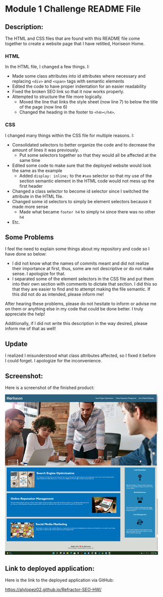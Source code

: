 # Module 1 Challenge README File
## Description:
The HTML and CSS files that are found with this README file come together to create a website page that I have retitled, Horiseon Home. 

### HTML
In the HTML file, I changed a few things. I:

-  Made some class attributes into id attributes where necessary and replacing `<div>` and `<span>` tags with semantic elements
- Edited the code to have proper indentation for an easier readability
- Fixed the broken SEO link so that it now works properly. 
- Attempted to structure the file more logically. 
    - Moved the line that links the style sheet (now line 7) to below the title of the page (now line 6)
    - Changed the heading in the footer to `<h4></h4>`.

### CSS
I changed many things within the CSS file for multiple reasons. I: 

- Consolidated selectors to better organize the code and to decrease the amount of lines it was previously. 
    - Put some selectors together so that they would all be affected at the same time
- Edited some code to make sure that the deployed website would look the same as the example
    - Added `display: inline;` to the `#seo` selector so that my use of the section semantic element in the HTML code would not mess up the first header
- Changed a class selector to become id selector since I switched the attribute in the HTML file.
- Changed some id selectors to simply be element selectors because it made more sense
    - Made what became `footer h4` to simply `h4` since there was no other `h4`
- Etc.

## Some Problems
I feel the need to explain some things about my repository and code so I have done so below:

- I did not know what the names of commits meant and did not realize their importance at first, thus, some are not descriptive or do not make sense. I apologize for that.
- I separated some of the element selectors in the CSS file and put them into their own section with comments to dictate that section. I did this so that they are easier to find and to attempt making the file semantic. If this did not do as intended, please inform me!

After hearing these problems, please do not hesitate to inform or advise me on them or anything else in my code that could be done better. I truly appreciate the help!

Additionally, if I did not write this description in the way desired, please inform me of that as well!

## Update
I realized I misunderstood what class attributes affected, so I fixed it before I could forget. I apologize for the inconvenience.

## Screenshot:
Here is a screenshot of the finished product:

![website after recoding the HTML and CSS files](./README-asset/challenge%201%20screenshot.png "Webpage after recoding")

## Link to deployed application:

Here is the link to the deployed application via GitHub:

<a href="https://alylopez02.github.io/Refractor-SEO-HW/">https://alylopez02.github.io/Refractor-SEO-HW/</a>